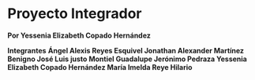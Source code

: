 # Proyecto Integrador

**Por Yessenia Elizabeth Copado Hernández**

**Integrantes**
**Ángel Alexis Reyes Esquivel
  Jonathan Alexander Martínez Benigno
  José Luis justo Montiel 
  Guadalupe Jerónimo Pedraza
  Yessenia Elizabeth Copado Hernández
  María Imelda Reye Hilario**
  
